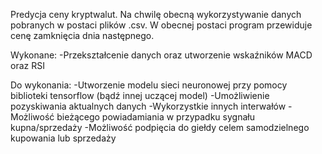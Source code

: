Predycja ceny kryptwalut. Na chwilę obecną wykorzystywanie danych pobranych w postaci plików .csv. 
W obecnej postaci program przewiduje cenę zamknięcia dnia następnego. 

Wykonane:
-Przekształcenie danych oraz utworzenie wskaźników MACD oraz RSI


Do wykonania:
-Utworzenie modelu sieci neuronowej przy pomocy biblioteki tensorflow (bądź innej uczącej model)
-Umożliwienie pozyskiwania aktualnych danych
-Wykorzystkie innych interwałów
-Możliwość bieżącego powiadamiania w przypadku sygnału kupna/sprzedaży
-Możliwość podpięcia do giełdy celem samodzielnego kupowania lub sprzedaży
